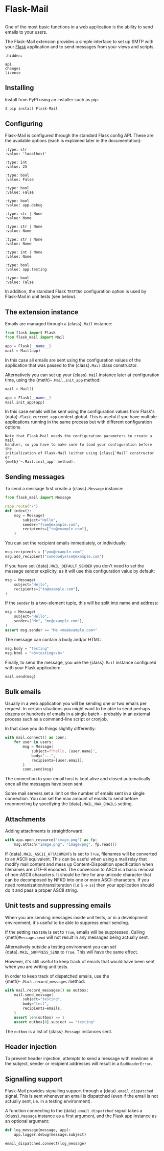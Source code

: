 # Flask-Mail

```{currentmodule} flask-mail
```

One of the most basic functions in a web application is the ability to send
emails to your users.

The Flask-Mail extension provides a simple interface to set up SMTP with your
[Flask] application and to send messages from your views and scripts.

[flask]: https://flask.palletsprojects.com

```{toctree}
:hidden:

api
changes
license
```


## Installing

Install from PyPI using an installer such as pip:

```sh
$ pip install Flask-Mail
```


## Configuring

Flask-Mail is configured through the standard Flask config API. These are the
available  options (each is explained later in the documentation):

```{data} MAIL_SERVER
:type: str
:value: 'localhost'
```

```{data} MAIL_PORT
:type: int
:value: 25
```

```{data} MAIL_USE_TLS
:type: bool
:value: False
```

```{data} MAIL_USE_SSL
:type: bool
:value: False
```

```{data} MAIL_DEBUG
:type: bool
:value: app.debug
```

```{data} MAIL_USERNAME
:type: str | None
:value: None
```

```{data} MAIL_PASSWORD
:type: str | None
:value: None
```

```{data} MAIL_DEFAULT_SENDER
:type: str | None
:value: None
```

```{data} MAIL_MAX_EMAILS
:type: int | None
:value: None
```

```{data} MAIL_SUPPRESS_SEND
:type: bool
:value: app.testing
```

```{data} MAIL_ASCII_ATTACHMENTS
:type: bool
:value: False
```

In addition, the standard Flask `TESTING` configuration option is used by
Flask-Mail in unit tests (see below).


## The extension instance

Emails are managed through a {class}`.Mail` instance:

```py
from flask import Flask
from flask_mail import Mail

app = Flask(__name__)
mail = Mail(app)
```

In this case all emails are sent using the configuration values of the
application that was passed to the {class}`.Mail` class constructor.

Alternatively you can set up your {class}`.Mail` instance later at configuration
time, using the {meth}`~.Mail.init_app` method:

```py
mail = Mail()

app = Flask(__name__)
mail.init_app(app)
```

In this case emails will be sent using the configuration values from Flask's
{data}`~flask.current_app` context global. This is useful if you have
multiple applications running in the same process but with different
configuration options.

```{admonition} Load email configuration
Note that Flask-Mail needs the configuration parameters to create a mail
handler, so you have to make sure to load your configuration before the
initialization of Flask-Mail (either using {class}`Mail` constructor or
{meth}`~.Mail.init_app` method).
```


## Sending messages

To send a message first create a {class}`.Message` instance:

```py
from flask_mail import Message

@app.route("/")
def index():
    msg = Message(
        subject="Hello",
        sender="from@example.com",
        recipients=["to@example.com"],
    )
```

You can set the recipient emails immediately, or individually:

```py
msg.recipients = ["you@example.com"]
msg.add_recipient("somebodyelse@example.com")
```

If you have set {data}`.MAIL_DEFAULT_SENDER` you don't need to set the message sender
explicity, as it will use this configuration value by default:

```py
msg = Message(
    subject="Hello",
    recipients=["to@example.com"],
)
```

If the `sender` is a two-element tuple, this will be split into name and address:

```py
msg = Message(
    subject="Hello",
    sender=("Me", "me@example.com"),
)
assert msg.sender == "Me <me@example.com>"
```

The message can contain a body and/or HTML:

```py
msg.body = "testing"
msg.html = "<b>testing</b>"
```

Finally, to send the message, you use the {class}`.Mail` instance configured
with your Flask application:

```py
mail.send(msg)
```


## Bulk emails

Usually in a web application you will be sending one or two emails per request.
In certain situations you might want to be able to send perhaps dozens or
hundreds of emails in a single batch - probably in an external process such as a
command-line script or cronjob.

In that case you do things slightly differently:

```py
with mail.connect() as conn:
    for user in users:
        msg = Message(
            subject=f"hello, {user.name}",
            body="...",
            recipients=[user.email],
        )
        conn.send(msg)
```

The connection to your email host is kept alive and closed automatically once
all the messages have been sent.

Some mail servers set a limit on the number of emails sent in a single
connection. You can set the max amount of emails to send before reconnecting by
specifying the {data}`.MAIL_MAX_EMAILS` setting.


## Attachments

Adding attachments is straightforward:

```py
with app.open_resource("image.png") as fp:
    msg.attach("image.png", "image/png", fp.read())
```

If {data}`.MAIL_ASCII_ATTACHMENTS` is set to `True`, filenames will be converted
to an ASCII equivalent. This can be useful when using a mail relay that modify mail
content and mess up Content-Disposition specification when filenames are UTF-8
encoded. The conversion to ASCII is a basic removal of non-ASCII characters. It
should be fine for any unicode character that can be decomposed by NFKD into one
or more ASCII characters. If you need romanization/transliteration (i.e `ß` →
`ss`) then your application should do it and pass a proper ASCII string.


## Unit tests and suppressing emails

When you are sending messages inside unit tests, or in a development
environment, it's useful to be able to suppress email sending.

If the setting `TESTING` is set to `True`, emails will be suppressed. Calling
{meth}`Message.send` will not result in any messages being actually sent.

Alternatively outside a testing environment you can set
{data}`.MAIL_SUPPRESS_SEND` to `True`. This will have the same effect.

However, it's still useful to keep track of emails that would have been sent
when you are writing unit tests.

In order to keep track of dispatched emails, use the {meth}`~.Mail.record_messages`
method:

```py
with mail.record_messages() as outbox:
    mail.send_message(
        subject="testing",
        body="test",
        recipients=emails,
    )
    assert len(outbox) == 1
    assert outbox[0].subject == "testing"
```

The `outbox` is a list of {class}`.Message` instances sent.


## Header injection

To prevent header injection, attempts to send a message with newlines in the
subject, sender or recipient addresses will result in a `BadHeaderError`.


## Signalling support

Flask-Mail provides signalling support through a {data}`.email_dispatched`
signal. This is sent whenever an email is dispatched (even if the email is not
actually sent, i.e. in a testing environment).

A function connecting to the {data}`.email_dispatched` signal takes a
{class}`.Message` instance as a first argument, and the Flask app instance as an
optional argument:

```py
def log_message(message, app):
    app.logger.debug(message.subject)

email_dispatched.connect(log_message)
```
